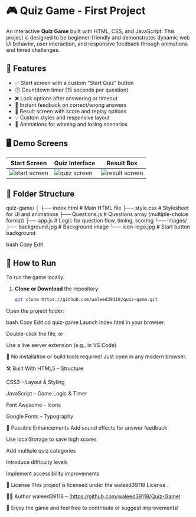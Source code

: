 # 🎮 Quiz Game - First Project

An interactive **Quiz Game** built with HTML, CSS, and JavaScript. This project is designed to be beginner-friendly and demonstrates dynamic web UI behavior, user interaction, and responsive feedback through animations and timed challenges.

## 🧠 Features

- ✅ Start screen with a custom "Start Quiz" button
- 🕒 Countdown timer (15 seconds per question)
- ❌ Lock options after answering or timeout
- 🎯 Instant feedback on correct/wrong answers
- 🏁 Result screen with score and replay options
- 💡 Custom styles and responsive layout
- 🎨 Animations for winning and losing scenarios

## 🖥️ Demo Screens

| Start Screen | Quiz Interface | Result Box |
|--------------|----------------|-------------|
| ![start screen](images/start.jpg) | ![quiz screen](images/quiz.jpg) | ![result screen](images/result.jpg) |


## 📁 Folder Structure

quiz-game/
│
├── index.html # Main HTML file
├── style.css # Stylesheet for UI and animations
├── Questions.js # Questions array (multiple-choice format)
├── app.js # Logic for question flow, timing, scoring
└── images/
├── background.jpg # Background image
└── icon-logo.jpg # Start button background

bash
Copy
Edit

## 🚀 How to Run

To run the game locally:

1. **Clone or Download** the repository:
   ```bash
   git clone https://github.com/waleed39118/quiz-game.git
Open the project folder:

bash
Copy
Edit
cd quiz-game
Launch index.html in your browser:

Double-click the file, or

Use a live server extension (e.g., in VS Code)

📌 No installation or build tools required! Just open in any modern browser.

🛠️ Built With
HTML5 – Structure

CSS3 – Layout & Styling

JavaScript – Game Logic & Timer

Font Awesome – Icons

Google Fonts – Typography

🔧 Possible Enhancements
Add sound effects for answer feedback

Use localStorage to save high scores

Add multiple quiz categories

Introduce difficulty levels

Implement accessibility improvements

📄 License
This project is licensed under the waleed39118 License .

👨‍💻 Author
waleed39118 – (https://github.com/waleed39118/Quiz-Game)

🎉 Enjoy the game and feel free to contribute or suggest improvements!
